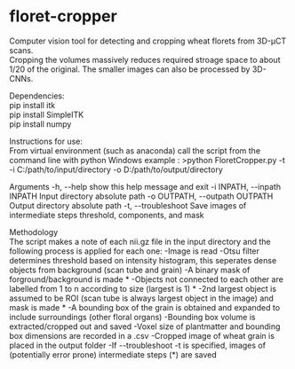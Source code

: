 # floret-cropper
Computer vision tool for detecting and cropping wheat florets from 3D-μCT scans.  
Cropping the volumes massively reduces required stroage space to about 1/20 of the original. The smaller images can also be processed by 3D-CNNs.  

Dependencies:  
pip install itk  
pip install SimpleITK  
pip install numpy  

Instructions for use:  
From virtual environment (such as anaconda) call the script from the command line with python 
Windows example : >python FloretCropper.py -t -i C:/path/to/input/directory -o D:/path/to/output/directory 



Arguments 
  -h, --help            show this help message and exit
  -i INPATH, --inpath INPATH
                        Input directory absolute path
  -o OUTPATH, --outpath OUTPATH
                        Output directory absolute path
  -t, --troubleshoot    Save images of intermediate steps threshold, components, and mask 


Methodology  
The script makes a note of each nii.gz file in the input directory and the following process is applied for each one: 
-Image is read 
-Otsu filter determines threshold based on intensity histogram, this seperates dense objects from background (scan tube and grain) 
-A binary mask of forground/background is made * 
-Objects not connected to each other are labelled from 1 to n according to size (largest is 1) * 
-2nd largest object is assumed to be ROI (scan tube is always largest object in the image) and mask is made * 
-A bounding box of the grain is obtained and expanded to include surroundings (other floral organs) 
-Bounding box volume is extracted/cropped out and saved 
-Voxel size of plantmatter and bounding box dimensions are recorded in a .csv 
-Cropped image of wheat grain is placed in the output folder 
-If --troubleshoot -t is specified, images of (potentially error prone) intermediate steps (*) are saved







